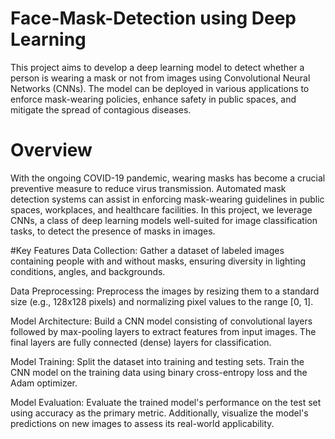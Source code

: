 # Face-Mask-Detection using Deep Learning
This project aims to develop a deep learning model to detect whether a person is wearing a mask or not from images using Convolutional Neural Networks (CNNs). The model can be deployed in various applications to enforce mask-wearing policies, enhance safety in public spaces, and mitigate the spread of contagious diseases.

# Overview
With the ongoing COVID-19 pandemic, wearing masks has become a crucial preventive measure to reduce virus transmission. Automated mask detection systems can assist in enforcing mask-wearing guidelines in public spaces, workplaces, and healthcare facilities. In this project, we leverage CNNs, a class of deep learning models well-suited for image classification tasks, to detect the presence of masks in images.

#Key Features
Data Collection: Gather a dataset of labeled images containing people with and without masks, ensuring diversity in lighting conditions, angles, and backgrounds.

Data Preprocessing: Preprocess the images by resizing them to a standard size (e.g., 128x128 pixels) and normalizing pixel values to the range [0, 1].

Model Architecture: Build a CNN model consisting of convolutional layers followed by max-pooling layers to extract features from input images. The final layers are fully connected (dense) layers for classification.

Model Training: Split the dataset into training and testing sets. Train the CNN model on the training data using binary cross-entropy loss and the Adam optimizer.

Model Evaluation: Evaluate the trained model's performance on the test set using accuracy as the primary metric. Additionally, visualize the model's predictions on new images to assess its real-world applicability.

